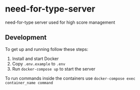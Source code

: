# need-for-type-server

need-for-type server used for high score management 

## Development

To get up and running follow these steps:

1. Install and start Docker
2. Copy `.env.example` to `.env`
3. Run `docker-compose up` to start the server

To run commands inside the containers use `docker-compose exec container_name command`
